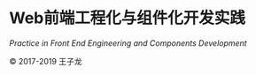 # Web前端工程化与组件化开发实践

*Practice in Front End Engineering and Components Development*

© 2017-2019 王子龙
